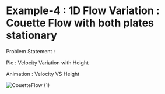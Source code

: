 # Example-4 : 1D Flow Variation : Couette Flow with both plates stationary

Problem Statement :


Pic : Velocity Variation with Height



Animation : Velocity VS Height

![CouetteFlow (1)](https://user-images.githubusercontent.com/68963724/123502743-43f6ec80-d66c-11eb-8f29-077bc2a06bdd.gif)
